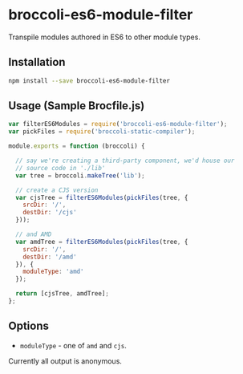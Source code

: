 broccoli-es6-module-filter
==========================

Transpile modules authored in ES6 to other module types.

Installation
------------

```sh
npm install --save broccoli-es6-module-filter
```

Usage (Sample Brocfile.js)
--------------------------

```js
var filterES6Modules = require('broccoli-es6-module-filter');
var pickFiles = require('broccoli-static-compiler');

module.exports = function (broccoli) {

  // say we're creating a third-party component, we'd house our
  // source code in './lib'
  var tree = broccoli.makeTree('lib');

  // create a CJS version
  var cjsTree = filterES6Modules(pickFiles(tree, {
    srcDir: '/',
    destDir: '/cjs'
  }));

  // and AMD
  var amdTree = filterES6Modules(pickFiles(tree, {
    srcDir: '/',
    destDir: '/amd'
  }), {
    moduleType: 'amd'
  });

  return [cjsTree, amdTree];
};
```

Options
-------

- `moduleType` - one of `amd` and `cjs`.

Currently all output is anonymous.


